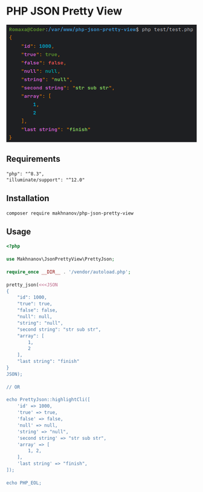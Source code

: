 # PHP JSON Pretty View
![PHP JSON Pretty View](https://github.com/makhnanov/php-json-pretty-view/blob/main/php-json-pretty-view.png?raw=true)

## Requirements
```shell
"php": "^8.3",
"illuminate/support": "^12.0"
```

## Installation
```shell
composer require makhnanov/php-json-pretty-view
```

## Usage
```php
<?php

use Makhnanov\JsonPrettyView\PrettyJson;

require_once __DIR__ . '/vendor/autoload.php';

pretty_json(<<<JSON
{
    "id": 1000,
    "true": true,
    "false": false,
    "null": null,
    "string": "null",
    "second string": "str sub str",
    "array": [
        1,
        2
    ],
    "last string": "finish"
}
JSON);

// OR

echo PrettyJson::highlightCli([
    'id' => 1000,
    'true' => true,
    'false' => false,
    'null' => null,
    'string' => "null",
    'second string' => "str sub str",
    'array' => [
        1, 2,
    ],
    'last string' => "finish",
]);

echo PHP_EOL;
```
